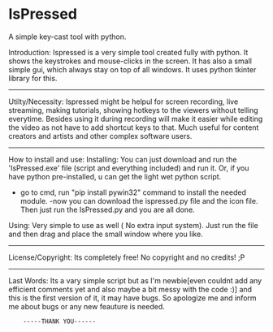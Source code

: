 # IsPressed
A simple key-cast tool with python.

Introduction:
Ispressed is a very simple tool created fully with python. It shows the keystrokes and mouse-clicks in the screen.
It has also a small simple gui, which always stay on top of all windows. It uses python tkinter library for this.
_ _ _ _ _ _ _ _ _ _ _ _ _ _ _ _  _ _ _ _ _  ___ 

Utilty/Necessity:
Ispressed might be helpul for screen recording, live streaming, making tutorials, showing hotkeys to the viewers without telling everytime.
Besides using it during recording will make it easier while editing the video as not have to add shortcut keys to that. Much useful for content 
creators and artists and other complex software users.
_ _ _ _ _ _ _ _ _ _ _ _ _ _ _ _  _ _ _ _ _  ___

How to install and use:
Installing:
You can just download and run the 'IsPressed.exe' file (script and everything included) and run it.
Or, if you have python pre-installed, u can get the light wet python script.
- go to cmd, run "pip install pywin32" command to install the needed module.
-now you can download the ispressed.py file and the icon file. Then just run the IsPressed.py and you are all done.

Using: Very simple to use as well ( No extra input system). Just run the file and then drag and place the small window where you like.
_ _ _ _ _ _ _ _ _ _ _ _ _ _ _ _  _ _ _ _ _  ___

License/Copyright:
Its completely free! No copyright and no credits! ;P
_ _ _ _ _ _ _ _ _ _ _ _ _ _ _ _  _ _ _ _ _  ___

Last Words:
Its a vary simple script but as I'm newbie[even couldnt add any efficient comments yet and also maybe a bit messy with the code :)]
 and this is the first version of it, it may have bugs.
So apologize me and inform me about bugs or any new feauture is needed.

		-----THANK YOU------
